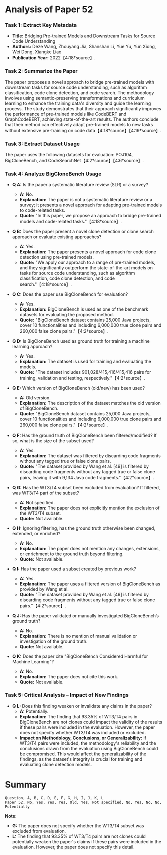 # Analysis of Paper 52

### Task 1: Extract Key Metadata

- **Title:** Bridging Pre-trained Models and Downstream Tasks for Source Code Understanding
- **Authors:** Deze Wang, Zhouyang Jia, Shanshan Li, Yue Yu, Yun Xiong, Wei Dong, Xiangke Liao
- **Publication Year:** 2022【4:18†source】.

### Task 2: Summarize the Paper

The paper proposes a novel approach to bridge pre-trained models with downstream tasks for source code understanding, such as algorithm classification, code clone detection, and code search. The methodology involves using semantic-preserving transformations and curriculum learning to enhance the training data's diversity and guide the learning process. The study demonstrates that their approach significantly improves the performance of pre-trained models like CodeBERT and GraphCodeBERT, achieving state-of-the-art results. The authors conclude that their method can effectively adapt pre-trained models to new tasks without extensive pre-training on code data【4:18†source】【4:19†source】.

### Task 3: Extract Dataset Usage

The paper uses the following datasets for evaluation: POJ104, BigCloneBench, and CodeSearchNet【4:2†source】【4:6†source】.

### Task 4: Analyze BigCloneBench Usage

- **Q A:** Is the paper a systematic literature review (SLR) or a survey?
  - **A:** No.
  - **Explanation:** The paper is not a systematic literature review or a survey; it presents a novel approach for adapting pre-trained models to code-related tasks.
  - **Quote:** "In this paper, we propose an approach to bridge pre-trained models and code-related tasks."【4:18†source】.

- **Q B:** Does the paper present a novel clone detection or clone search approach or evaluate existing approaches?
  - **A:** Yes.
  - **Explanation:** The paper presents a novel approach for code clone detection using pre-trained models.
  - **Quote:** "We apply our approach to a range of pre-trained models, and they significantly outperform the state-of-the-art models on tasks for source code understanding, such as algorithm classification, code clone detection, and code search."【4:18†source】.

- **Q C:** Does the paper use BigCloneBench for evaluation?
  - **A:** Yes.
  - **Explanation:** BigCloneBench is used as one of the benchmark datasets for evaluating the proposed method.
  - **Quote:** "BigCloneBench dataset contains 25,000 Java projects, cover 10 functionalities and including 6,000,000 true clone pairs and 260,000 false clone pairs."【4:2†source】.

- **Q D:** Is BigCloneBench used as ground truth for training a machine learning approach?
  - **A:** Yes.
  - **Explanation:** The dataset is used for training and evaluating the models.
  - **Quote:** "The dataset includes 901,028/415,416/415,416 pairs for training, validation and testing, respectively."【4:2†source】.

- **Q E:** Which version of BigCloneBench (old/new) has been used?
  - **A:** Old version.
  - **Explanation:** The description of the dataset matches the old version of BigCloneBench.
  - **Quote:** "BigCloneBench dataset contains 25,000 Java projects, cover 10 functionalities and including 6,000,000 true clone pairs and 260,000 false clone pairs."【4:2†source】.

- **Q F:** Has the ground truth of BigCloneBench been filtered/modified? If so, what is the size of the subset used?
  - **A:** Yes.
  - **Explanation:** The dataset was filtered by discarding code fragments without any tagged true or false clone pairs.
  - **Quote:** "The dataset provided by Wang et al. [49] is filtered by discarding code fragments without any tagged true or false clone pairs, leaving it with 9,134 Java code fragments."【4:2†source】.

- **Q G:** Has the WT3/T4 subset been excluded from evaluation? If filtered, was WT3/T4 part of the subset?
  - **A:** Not specified.
  - **Explanation:** The paper does not explicitly mention the exclusion of the WT3/T4 subset.
  - **Quote:** Not available.

- **Q H:** Ignoring filtering, has the ground truth otherwise been changed, extended, or enriched?
  - **A:** No.
  - **Explanation:** The paper does not mention any changes, extensions, or enrichment to the ground truth beyond filtering.
  - **Quote:** Not available.

- **Q I:** Has the paper used a subset created by previous work?
  - **A:** Yes.
  - **Explanation:** The paper uses a filtered version of BigCloneBench as provided by Wang et al.
  - **Quote:** "The dataset provided by Wang et al. [49] is filtered by discarding code fragments without any tagged true or false clone pairs."【4:2†source】.

- **Q J:** Has the paper validated or manually investigated BigCloneBench’s ground truth?
  - **A:** No.
  - **Explanation:** There is no mention of manual validation or investigation of the ground truth.
  - **Quote:** Not available.

- **Q K:** Does the paper cite "BigCloneBench Considered Harmful for Machine Learning"?
  - **A:** No.
  - **Explanation:** The paper does not cite this work.
  - **Quote:** Not available.

### Task 5: Critical Analysis – Impact of New Findings

- **Q L:** Does this finding weaken or invalidate any claims in the paper?
  - **A:** Potentially.
  - **Explanation:** The finding that 93.35% of WT3/T4 pairs in BigCloneBench are not clones could impact the validity of the results if these pairs were included in the evaluation. However, the paper does not specify whether WT3/T4 was included or excluded.
  - **Impact on Methodology, Conclusions, or Generalizability:** If WT3/T4 pairs were included, the methodology's reliability and the conclusions drawn from the evaluation using BigCloneBench could be compromised. This would affect the generalizability of the findings, as the dataset's integrity is crucial for training and evaluating clone detection models.

# Summary

```plaintext
Question, A, B, C, D, E, F, G, H, I, J, K, L
Paper 52, No, Yes, Yes, Yes, Old, Yes, Not specified, No, Yes, No, No, Potentially
```

**Note:**  
- **G:** The paper does not specify whether the WT3/T4 subset was excluded from evaluation.
- **L:** The finding that 93.35% of WT3/T4 pairs are not clones could potentially weaken the paper's claims if these pairs were included in the evaluation. However, the paper does not specify this detail.
